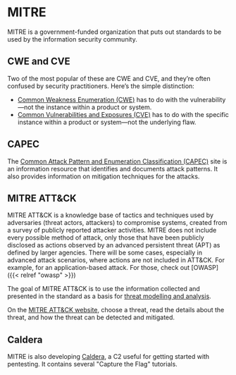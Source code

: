 # MITRE

MITRE is a government-funded organization that puts out standards to be used by the information security community.

## CWE and CVE

Two of the most popular of these are CWE and CVE, and they’re often confused by security practitioners. Here’s the simple distinction:

* [Common Weakness Enumeration (CWE)](https://cwe.mitre.org/) has to do with the vulnerability—not the instance within a product or system.
* [Common Vulnerabilities and Exposures (CVE)](https://www.cve.org/) has to do with the specific instance within a product or system—not the underlying flaw.

## CAPEC

The [Common Attack Pattern and Enumeration Classification (CAPEC)](https://capec.mitre.org/) site is an information
resource that identifies and documents attack patterns. It also provides information on mitigation techniques
for the attacks.

## MITRE ATT&CK

MITRE ATT&CK is a knowledge base of tactics and techniques used by adversaries (threat actors, attackers) to compromise
systems, created from a survey of publicly reported attacker activities. MITRE does not include every possible method
of attack, only those that have been publicly disclosed as actions observed by an advanced persistent threat (APT) as
defined by larger agencies. There will be some cases, especially in advanced attack scenarios, where
actions are not included in ATT&CK. For example, for an application-based attack. For those, check out
[OWASP]({{< relref "owasp" >}})

The goal of MITRE ATT&CK is to use the information collected and presented in the standard as a basis for
[threat modelling and analysis](https://tymyrddin.github.io/threat-models/).

On the [MITRE ATT&CK website](https://attack.mitre.org/), choose a threat, read the details about the threat, and how
the threat can be detected and mitigated.

## Caldera

MITRE is also developing [Caldera](https://caldera.mitre.org/), a C2 useful for getting started with pentesting. It contains several "Capture the Flag" tutorials.
